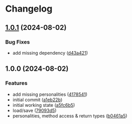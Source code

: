# Changelog

## [1.0.1](https://github.com/chenasraf/megahal.js/compare/v1.0.0...v1.0.1) (2024-08-02)


### Bug Fixes

* add missing dependency ([d43a421](https://github.com/chenasraf/megahal.js/commit/d43a421cb6ba6f274ba793e4ac3ea005767e488c))

## 1.0.0 (2024-08-02)


### Features

* add missing personalities ([4178541](https://github.com/chenasraf/megahal.js/commit/41785410d7df0c16984c32f091931ceac4967d7d))
* initial commit ([a1eb22b](https://github.com/chenasraf/megahal.js/commit/a1eb22bf71bc14b772c21789a233405da8e4dfc1))
* initial working state ([a5fc6b5](https://github.com/chenasraf/megahal.js/commit/a5fc6b5c21a7ea74f6134731e3ed248e523ae8f6))
* load/save ([79093d5](https://github.com/chenasraf/megahal.js/commit/79093d56537538373f626f9325194e45251e0a1d))
* personalities, method access & return types ([b0461a5](https://github.com/chenasraf/megahal.js/commit/b0461a50239fc58d15988f325a42945751044cbd))
